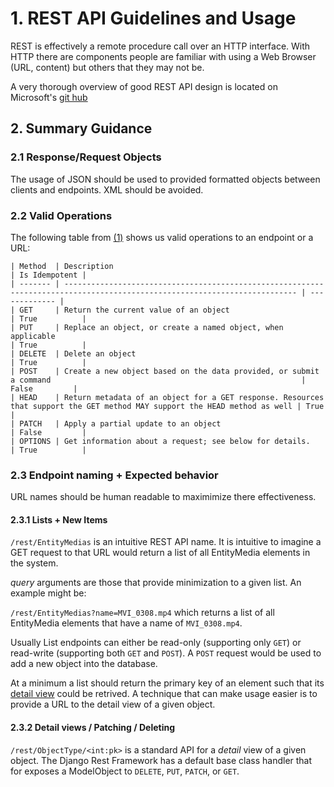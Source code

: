 # 1. REST API Guidelines and Usage

REST is effectively a remote procedure call over an HTTP interface. With HTTP
there are components people are familiar with using a Web Browser (URL, content)
but others that they may not be. 

[1]: https://github.com/Microsoft/api-guidelines/blob/vNext/Guidelines.md

A very thorough overview of good REST API design is located on Microsoft's 
[git hub][1]

## 2. Summary Guidance

### 2.1 Response/Request Objects

The usage of JSON should be used to provided formatted objects between clients
and endpoints. XML should be avoided. 

### 2.2 Valid Operations

The following table from [(1)][1] shows us valid operations to an endpoint
or a URL: 

	| Method  | Description                                                                                                                | Is Idempotent |
	| ------- | -------------------------------------------------------------------------------------------------------------------------- | ------------- |
	| GET     | Return the current value of an object                                                                                      | True          |
	| PUT     | Replace an object, or create a named object, when applicable                                                               | True          |
	| DELETE  | Delete an object                                                                                                           | True          |
	| POST    | Create a new object based on the data provided, or submit a command                                                        | False         |
	| HEAD    | Return metadata of an object for a GET response. Resources that support the GET method MAY support the HEAD method as well | True          |
	| PATCH   | Apply a partial update to an object                                                                                        | False         |
	| OPTIONS | Get information about a request; see below for details.                                                                    | True          |

### 2.3 Endpoint naming + Expected behavior

URL names should be human readable to maximimize there effectiveness. 

#### 2.3.1 Lists + New Items
`/rest/EntityMedias` is an intuitive REST API name. It is intuitive to imagine
a GET request to that URL would return a list of all EntityMedia elements in 
the system.

*query* arguments are those that provide minimization to a given list. An 
example might be:

`/rest/EntityMedias?name=MVI_0308.mp4` which returns a list of all 
EntityMedia elements that have a name of `MVI_0308.mp4`.

Usually List endpoints can either be read-only (supporting only `GET`) or
read-write (supporting both `GET` and `POST`). A `POST` request would be
used to add a new object into the database. 

At a minimum a list should return the primary key of an element such that its
[detail view](#232-detail-views-patching-deleting) could be retrived. A technique that can make usage easier
is to provide a URL to the detail view of a given object. 

#### 2.3.2 Detail views / Patching / Deleting

`/rest/ObjectType/<int:pk>` is a standard API for a _detail_ view of a
given object. The Django Rest Framework has a default base class handler that
for exposes a ModelObject to `DELETE`, `PUT`, `PATCH`, or `GET`.  





